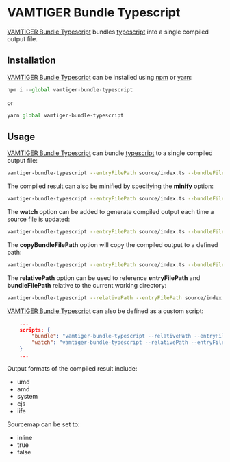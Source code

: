 # VAMTIGER Bundle Typescript
[VAMTIGER Bundle Typescript](https://github.com/vamtiger-project/vamtiger-bundle-typescript) bundles  [typescript](https://www.typescriptlang.org/) into a single compiled output file.

## Installation
[VAMTIGER Bundle Typescript](https://github.com/vamtiger-project/vamtiger-bundle-typescript) can be installed using [npm](https://www.npmjs.com/) or [yarn](https://yarnpkg.com/lang/en/):
```javascript
npm i --global vamtiger-bundle-typescript 
```
or
```javascript
yarn global vamtiger-bundle-typescript
```

## Usage
[VAMTIGER Bundle Typescript](https://github.com/vamtiger-project/vamtiger-bundle-typescript) can bundle [typescript](https://www.typescriptlang.org/) to a single compiled output file:
```bash
vamtiger-bundle-typescript --entryFilePath source/index.ts --bundleFilePath build/bundle.js --format cjs --sourcemap inline
```

The compiled result can also be minified by specifying the **minify** option:
```bash
vamtiger-bundle-typescript --entryFilePath source/index.ts --bundleFilePath build/bundle.js --format cjs --sourcemap inline --minify
```

The **watch** option can be added to generate compiled output each time a source file is updated:
```bash
vamtiger-bundle-typescript --entryFilePath source/index.ts --bundleFilePath build/bundle.js --format cjs --sourcemap inline --watch
```

The **copyBundleFilePath** option will copy the compiled output to a defined path:
```bash
vamtiger-bundle-typescript --entryFilePath source/index.ts --bundleFilePath build/bundle.js --format cjs --sourcemap inline --copyBundleFilePath ${PWD}/some/bundle-copy.js
```

The **relativePath** option can be used to reference **entryFilePath** and **bundleFilePath** relative to the current working directory:
```bash
vamtiger-bundle-typescript --relativePath --entryFilePath source/index.ts --bundleFilePath build/bundle.js --format cjs --sourcemap inline --copyBundleFilePath ${PWD}/some/bundle-copy.js
```

[VAMTIGER Bundle Typescript](https://github.com/vamtiger-project/vamtiger-bundle-typescript) can also be defined as a custom script:
```json
    ...
    scripts: {
        "bundle": "vamtiger-bundle-typescript --relativePath --entryFilePath source/index.ts --bundleFilePath build/bundle.js --format iife --sourcemap inline --minify",
        "watch": "vamtiger-bundle-typescript --relativePath --entryFilePath source/index.ts --bundleFilePath build/bundle.js --format iife --sourcemap inline --minify --watch"
    }
    ...
```

Output formats of the compiled result include:
* umd
* amd
* system
* cjs
* iife

Sourcemap can be set to:
* inline
* true
* false